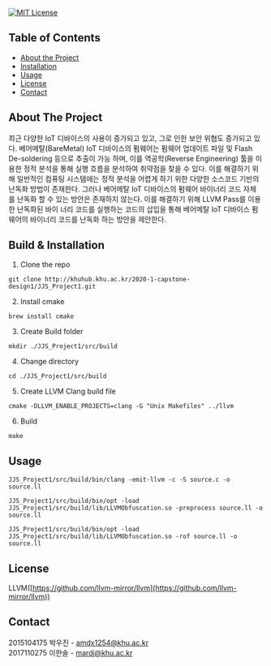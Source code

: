 [![MIT License][license-shield]][license-url]


<!-- TABLE OF CONTENTS -->
## Table of Contents

* [About the Project](#about-the-project)
* [Installation](#Installation)
* [Usage](#usage)
* [License](#license)
* [Contact](#contact)


<!-- ABOUT THE PROJECT -->
## About The Project
최근 다양한 IoT 디바이스의 사용이 증가되고 있고, 그로 인한 보안 위협도 증가되고 있다. 베어메탈(BareMetal) IoT 디바이스의 펌웨어는 펌웨어 업데이트 파일 및 Flash De-soldering 등으로 추출이 가능 하며, 이를 역공학(Reverse Engineering) 툴을 이용한 정적 분석을 통해 실행 흐름을 분석하여 취약점을 찾을 수 있다. 이를 해결하기 위해 일반적인 컴퓨팅 시스템에는 정적 분석을 어렵게 하기 위한 다양한 소스코드 기반의 난독화 방법이 존재한다. 그러나 베어메탈 IoT 디바이스의 펌웨어 바이너리 코드 자체 를 난독화 할 수 있는 방안은 존재하지 않는다. 이를 해결하기 위해 LLVM Pass를 이용한 난독화된 바이 너리 코드를 실행하는 코드의 삽입을 통해 베어메탈 IoT 디바이스 펌웨어의 바이너리 코드를 난독화 하는 방안을 제안한다.

<!-- BUILD AND INSTALLATION -->
## Build & Installation
 
1. Clone the repo
```
git clone http://khuhub.khu.ac.kr/2020-1-capstone-design1/JJS_Project1.git
```
2. Install cmake
```
brew install cmake
```
3. Create Build folder
```
mkdir ./JJS_Project1/src/build
```
4. Change directory
```
cd ./JJS_Project1/src/build
```
5. Create LLVM Clang build file
```
cmake -DLLVM_ENABLE_PROJECTS=clang -G "Unix Makefiles" ../llvm
```
6. Build
```
make
```


<!-- USAGE EXAMPLES -->
## Usage
```
JJS_Project1/src/build/bin/clang -emit-llvm -c -S source.c -o source.ll
```
```
JJS_Project1/src/build/bin/opt -load JJS_Project1/src/build/lib/LLVMObfuscation.so -preprocess source.ll -o source.ll
```
```
JJS_Project1/src/build/bin/opt -load JJS_Project1/src/build/lib/LLVMObfuscation.so -rof source.ll -o source.ll
```

<!-- LICENSE -->
## License
LLVM([https://github.com/llvm-mirror/llvm](https://github.com/llvm-mirror/llvm))

<!-- CONTACT -->
## Contact
2015104175 박우진 - amdx1254@khu.ac.kr <br>
2017110275 이한솔 - mardi@khu.ac.kr

[license-shield]: https://img.shields.io/github/license/othneildrew/Best-README-Template.svg?style=flat-square
[license-url]: https://github.com/othneildrew/Best-README-Template/blob/master/LICENSE.txt
